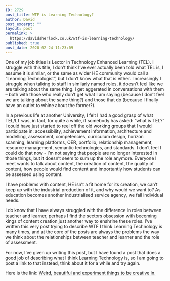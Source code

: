 ```yaml
---
ID: 2729
post_title: WTF is Learning Technology?
author: David
post_excerpt: ""
layout: post
permalink: >
  https://davidsherlock.co.uk/wtf-is-learning-technology/
published: true
post_date: 2020-02-24 11:23:09
---
```

<!-- wp:paragraph -->
<p>One of my job titles is Lector in
Technology Enhanced Learning (TEL). I struggle with this title, I don’t think
I’ve ever actually been told what TEL is, I assume it is similar, or the same
as wider HE community would call a “Learning Technologist”, but I don’t know
what that is either. &nbsp;Increasingly I struggle
when talking to staff in similarly named roles, it doesn’t feel like we are
talking about the same thing. I get aggerated in conversations with them – both
with those who really don’t get what I am saying (because I don’t feel we are talking
about the same thing?) and those that do (because I finally have an outlet to whine
about the former?).</p>
<!-- /wp:paragraph -->

<!-- wp:paragraph -->
<p>In a previous life at another
University, I felt I had a good grasp of what TEL/LT was, in fact, for quite a
while, if somebody has asked: “what is TEL?” I could have just started to reel
off the old working groups that I would participate in: accessibility,
achievement information, architecture and modelling, assessment, competencies,
curriculum design, horizon scanning, learning platforms, OER, portfolio,
relationship management, resource management, semantic technologies, and
standards. I don’t feel I could do that now - I’m not saying that people are no
longer interested in those things, but it doesn’t seem to sum up the role
anymore. Everyone I meet wants to talk about content, the creation of content,
the quality of content, how people would find content and importantly how
students can be assessed using content. </p>
<!-- /wp:paragraph -->

<!-- wp:paragraph -->
<p>I have problems with content, HE isn’t a fit home for its creation, we can’t keep up with the industrial production of it, and why would we want to? As education becomes another industrialised service agency, we fail individual needs. </p>
<!-- /wp:paragraph -->

<!-- wp:paragraph -->
<p>I do know that I have always struggled with the difference in roles between teacher and learner, perhaps I find the sectors obsession with becoming kings of content creation just another way to enshrine these roles. I’ve written this very post trying to describe WTF I think Learning Technology is many times, and at the core of the posts are always the problems the way we think about the relationships between teacher and learner and the role of assessment.</p>
<!-- /wp:paragraph -->

<!-- wp:paragraph -->
<p>For now, I’ve given up writing this post, but I have found a post that does a good job of describing what I think Learning Technology is, so I am going to post a link to that instead, think about it for a while and try again. </p>
<!-- /wp:paragraph -->

<!-- wp:paragraph -->
<p>Here is the link: <a href="http://www.nathalielawhead.com/candybox/the-wonderful-world-of-tools-made-by-small-teams-solo-devs-and-shareware-weird-beautiful-and-experimental-things-to-be-creative-in-an-analysis-on-building-for-approachability">Weird, beautiful and experiment things to be creative in.</a></p>
<!-- /wp:paragraph -->